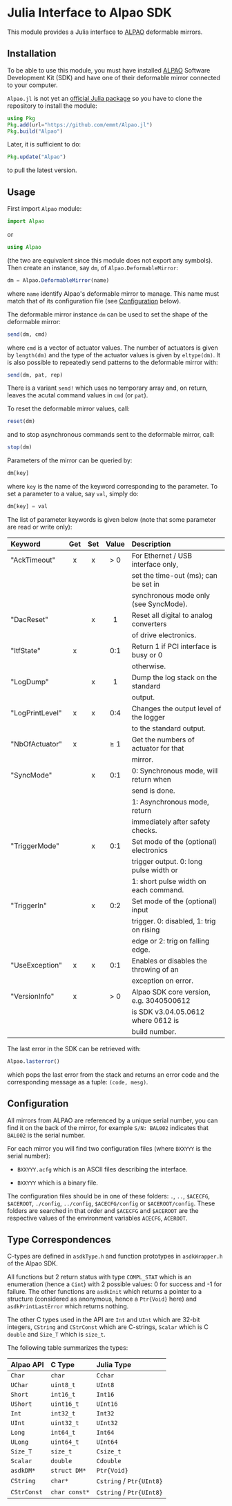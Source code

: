 # Julia Interface to Alpao SDK

This module provides a Julia interface to
[ALPAO](https://www.alpao.com/adaptive-optics/) deformable mirrors.


## Installation

To be able to use this module, you must have installed
[ALPAO](https://www.alpao.com/adaptive-optics/) Software Development Kit (SDK)
and have one of their deformable mirror connected to your computer.

`Alpao.jl` is not yet an [official Julia package](https://pkg.julialang.org/)
so you have to clone the repository to install the module:

```julia
using Pkg
Pkg.add(url="https://github.com/emmt/Alpao.jl")
Pkg.build("Alpao")
```

Later, it is sufficient to do:

```julia
Pkg.update("Alpao")
```

to pull the latest version.


## Usage

First import `Alpao` module:

```julia
import Alpao
```

or

```julia
using Alpao
```

(the two are equivalent since this module does not export any symbols).  Then
create an instance, say `dm`, of `Alpao.DeformableMirror`:

```julia
dm = Alpao.DeformableMirror(name)
```

where `name` identify Alpao's deformable mirror to manage.  This name must
match that of its configuration file (see [Configuration](#configuration)
below).

The deformable mirror instance `dm` can be used to set the shape of the
deformable mirror:

```julia
send(dm, cmd)
```

where `cmd` is a vector of actuator values.  The number of actuators is given
by `length(dm)` and the type of the actuator values is given by `eltype(dm)`.
It is also possible to repeatedly send patterns to the deformable mirror with:

```julia
send(dm, pat, rep)
```

There is a variant `send!` which uses no temporary array and, on return, leaves
the acutal command values in `cmd` (or `pat`).

To reset the deformable mirror values, call:

```julia
reset(dm)
```

and to stop asynchronous commands sent to the deformable mirror, call:

```julia
stop(dm)
```

Parameters of the mirror can be queried by:

```julia
dm[key]
```

where `key` is the name of the keyword corresponding to the parameter.  To set
a parameter to a value, say `val`, simply do:

```julia
dm[key] = val
```

The list of parameter keywords is given below (note that some parameter are
read or write only):

| Keyword         | Get | Set | Value | Description                             |
|:----------------|:---:|:---:|:-----:|:----------------------------------------|
| "AckTimeout"    |  x  |  x  |  > 0  | For Ethernet / USB interface only,      |
|                 |     |     |       | set the time-out (ms); can be set in    |
|                 |     |     |       | synchronous mode only (see SyncMode).   |
| "DacReset"      |     |  x  |  1    | Reset all digital to analog converters  |
|                 |     |     |       | of drive electronics.                   |
| "ItfState"      |  x  |     |  0:1  | Return 1 if PCI interface is busy or 0  |
|                 |     |     |       | otherwise.                              |
| "LogDump"       |     |  x  |  1    | Dump the log stack on the standard      |
|                 |     |     |       | output.                                 |
| "LogPrintLevel" |  x  |  x  |  0:4  | Changes the output level of the logger  |
|                 |     |     |       | to the standard output.                 |
| "NbOfActuator"  |  x  |     |  ≥ 1  | Get the numbers of actuator for that    |
|                 |     |     |       | mirror.                                 |
| "SyncMode"      |     |  x  |  0:1  | 0: Synchronous mode, will return when   |
|                 |     |     |       |    send is done.                        |
|                 |     |     |       | 1: Asynchronous mode, return            |
|                 |     |     |       |    immediately after safety checks.     |
| "TriggerMode"   |     |  x  |  0:1  | Set mode of the (optional) electronics  |
|                 |     |     |       | trigger output. 0: long pulse width or  |
|                 |     |     |       | 1: short pulse width on each command.   |
| "TriggerIn"     |     |  x  |  0:2  | Set mode of the (optional) input        |
|                 |     |     |       | trigger. 0: disabled, 1: trig on rising |
|                 |     |     |       | edge or 2: trig on falling edge.        |
| "UseException"  |  x  |  x  |  0:1  | Enables or disables the throwing of an  |
|                 |     |     |       | exception on error.                     |
| "VersionInfo"   |  x  |     |  > 0  | Alpao SDK core version, e.g. 3040500612 |
|                 |     |     |       | is SDK v3.04.05.0612 where 0612 is      |
|                 |     |     |       | build number.                           |

The last error in the SDK can be retrieved with:

```julia
Alpao.lasterror()
```

which pops the last error from the stack and returns an error code and the
corresponding message as a tuple: `(code, mesg)`.


## Configuration

All mirrors from ALPAO are referenced by a unique serial number, you can find
it on the back of the mirror, for example `S/N: BAL002` indicates that `BAL002`
is the serial number.

For each mirror you will find two configuration files (where `BXXYYY` is the
serial number):

* `BXXYYY.acfg` which is an ASCII files describing the interface.

* `BXXYYY` which is a binary file.

The configuration files should be in one of these folders: `.`, `..`,
`$ACECFG`, `$ACEROOT`, `./config`, `../config`, `$ACECFG/config` or
`$ACEROOT/config`.  These folders are searched in that order and `$ACECFG` and
`$ACEROOT` are the respective values of the environment variables `ACECFG`,
`ACEROOT`.


## Type Correspondences

C-types are defined in `asdkType.h` and function prototypes in `asdkWrapper.h`
of the Alpao SDK.

All functions but 2 return status with type `COMPL_STAT` which is an
enumeration (hence a `Cint`) with 2 possible values: 0 for success and -1 for
failure.  The other functions are `asdkInit` which returns a pointer to a
structure (considered as anonymous, hence a `Ptr{Void}` here) and
`asdkPrintLastError` which returns nothing.

The other C types used in the API are `Int` and `UInt` which are 32-bit
integers, `CString` and `CStrConst` which are C-strings, `Scalar` which is C
`double` and `Size_T` which is `size_t`.

The following table summarizes the types:

| Alpao API   | C Type        | Julia Type               |
|:------------|:--------------|:-------------------------|
| `Char`      | `char`        | `Cchar`                  |
| `UChar`     | `uint8_t`     | `UInt8`                  |
| `Short`     | `int16_t`     | `Int16`                  |
| `UShort`    | `uint16_t`    | `UInt16`                 |
| `Int`       | `int32_t`     | `Int32`                  |
| `UInt`      | `uint32_t`    | `UInt32`                 |
| `Long`      | `int64_t`     | `Int64`                  |
| `ULong`     | `uint64_t`    | `UInt64`                 |
| `Size_T`    | `size_t`      | `Csize_t`                |
| `Scalar`    | `double`      | `Cdouble`                |
| `asdkDM*`   | `struct DM*`  | `Ptr{Void}`              |
| `CString`   | `char*`       | `Cstring` / `Ptr{UInt8}` |
| `CStrConst` | `char const*` | `Cstring` / `Ptr{UInt8}` |
